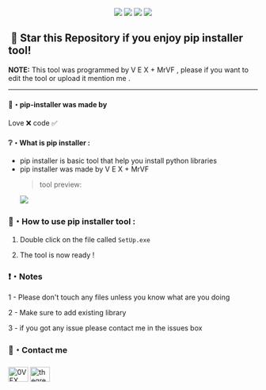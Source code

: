 <p align="center">
  <img src="https://img.shields.io/github/languages/top/0VEX/pip-installer?style=flat-square">
  <img src="https://img.shields.io/github/last-commit/0VEX/pip-installer?style=flat-square">
  <img src="https://img.shields.io/github/stars/0VEX/pip-installer?color=%23daff00&label=Stars&style=flat-square">
  <img src="https://img.shields.io/github/forks/0VEX/pip-installer?color=%23daff00&label=Forks&style=flat-square">
</p>

## ‎ ‎ ‎ ‎ ‎ ‎ ‎ ‎ ‎ ‎ ‎ ‎ ‎ ‎ 🌟 Star this Repository if you enjoy pip installer tool!

**NOTE:** This tool was programmed by V E X + MrVF , please if you want to edit the tool or upload it mention me .

---

#### 🖤・pip-installer was made by

Love ❌ code ✅

#### ❔・What is pip installer :

- pip installer is basic tool that help you install python libraries
- pip installer was made by V E X + MrVF
  > tool preview:
  <p align="left"><img src="https://a.top4top.io/p_2301i8kkg1.png">
  
### 📁・How to use pip installer tool :
  
1. Double click on the file called `SetUp.exe`
  
2. The tool is now ready !
  
### ❗・Notes

1 - Please don't touch any files unless you know what are you doing
  
2 - Make sure to add existing library 

3 - if you got any issue please contact me in the issues box
  
### 💠・Contact me
<h3 align="left"></h3>
<p align="left">
<a href="https://instagram.com/thegreatvex" target="blank"><img align="center" src="https://raw.githubusercontent.com/rahuldkjain/github-profile-readme-generator/master/src/images/icons/Social/instagram.svg" alt="0VEX" height="30" width="40" /></a>
<a href="https://t.me/thegreatvx" target="blank"><img align="center" src="https://upload.wikimedia.org/wikipedia/commons/8/82/Telegram_logo.svg" alt="thegreatvx" height="30" width="40" /></a>
 
